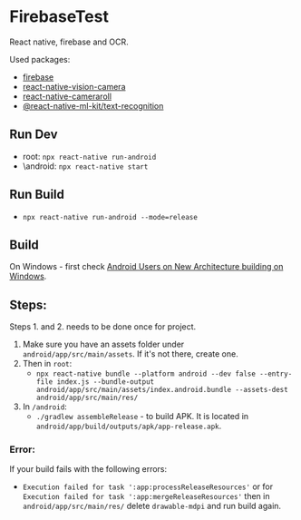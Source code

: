# FirebaseTest

React native, firebase and OCR.

Used packages:

- [firebase](https://rnfirebase.io/)
- [react-native-vision-camera](https://github.com/mrousavy/react-native-vision-camera)
- [react-native-cameraroll](https://github.com/react-native-cameraroll/react-native-cameraroll)
- [@react-native-ml-kit/text-recognition](https://www.npmjs.com/package/@react-native-ml-kit/text-recognition?activeTab=readme)

## Run Dev

- root: `npx react-native run-android`
- \android: `npx react-native start`

## Run Build

- `npx react-native run-android --mode=release`

## Build

On Windows - first check [Android Users on New Architecture building on Windows](https://reactnative.dev/architecture/bundled-hermes#android-users-on-new-architecture-building-on-windows).

## Steps:

Steps 1. and 2. needs to be done once for project.

1.  Make sure you have an assets folder under `android/app/src/main/assets`. If it's not there, create one.
2.  Then in `root`:
    - `npx react-native bundle --platform android --dev false --entry-file index.js --bundle-output android/app/src/main/assets/index.android.bundle --assets-dest android/app/src/main/res/`
3.  In `/android`:
    - `./gradlew assembleRelease` - to build APK. It is located in `android/app/build/outputs/apk/app-release.apk`.

### Error:

If your build fails with the following errors:

- `Execution failed for task ':app:processReleaseResources'` or for `Execution failed for task ':app:mergeReleaseResources'` then in `android/app/src/main/res/` delete `drawable-mdpi` and run build again.
